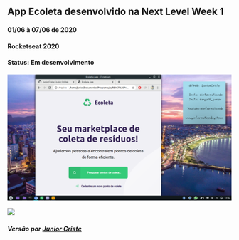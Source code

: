 ## App Ecoleta desenvolvido na Next Level Week 1
#### 01/06 à 07/06 de 2020
#### Rocketseat 2020

#### Status: Em desenvolvimento

![](https://github.com/JuniorCriste/Ecoleta/blob/master/assets/Print/Ecoleta.png)

![](https://avatars0.githubusercontent.com/u/28929274?w=100)


##### Versão por [Junior Criste](https://github.com/JuniorCriste)
